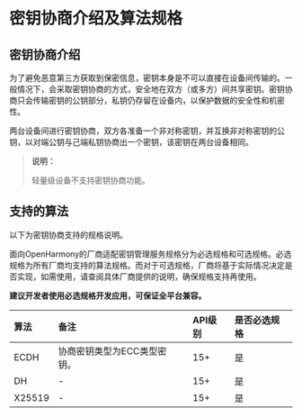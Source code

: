 # 密钥协商介绍及算法规格

## 密钥协商介绍

为了避免恶意第三方获取到保密信息，密钥本身是不可以直接在设备间传输的。一般情况下，会采取密钥协商的方式，安全地在双方（或多方）间共享密钥。密钥协商只会传输密钥的公钥部分，私钥仍存留在设备内，以保护数据的安全性和机密性。

两台设备间进行密钥协商，双方各准备一个非对称密钥，并互换非对称密钥的公钥，以对端公钥与己端私钥协商出一个密钥，该密钥在两台设备相同。

> **说明：**
>
> 轻量级设备不支持密钥协商功能。

## 支持的算法

以下为密钥协商支持的规格说明。

<!--Del-->
面向OpenHarmony的厂商适配密钥管理服务规格分为必选规格和可选规格。必选规格为所有厂商均支持的算法规格。而对于可选规格，厂商将基于实际情况决定是否实现，如需使用，请查阅具体厂商提供的说明，确保规格支持再使用。

**建议开发者使用必选规格开发应用，可保证全平台兼容。**
<!--DelEnd-->

| 算法 | 备注 | API级别 | <!--DelCol4-->是否必选规格 |
| :-------- | :-------- | :-------- | :-------- |
| ECDH | 协商密钥类型为ECC类型密钥。 | 15+ | 是 |
| DH | - | 15+ | 是 |
| X25519 | - | 15+ | 是 |
